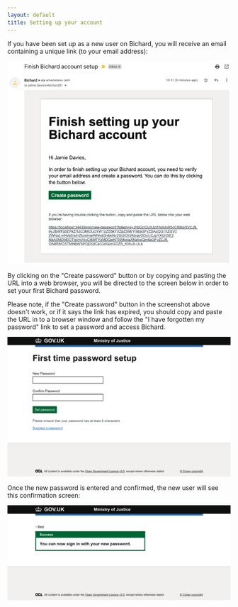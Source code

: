 ```yaml
---
layout: default
title: Setting up your account
---
```


If you have been set up as a new user on Bichard, you will receive an email containing a unique link (to your email address):

![Account setup email](image1.png)

By clicking on the "Create password" button or by copying and pasting the URL into a web browser, you will be directed to the screen below in order to set your first Bichard password.

Please note, if the "Create password" button in the screenshot above doesn't work, or if it says the link has expired, you should copy and paste the URL in to a browser window and follow the "I have forgotten my password" link to set a password and access Bichard.

![Password setup](image2.png)

Once the new password is entered and confirmed, the new user will see this confirmation screen:

![Password confirmation](image3.png)
